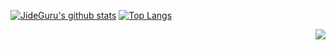 [![JideGuru's github stats](https://github-readme-stats.vercel.app/api?username=jideguru&show_icons=true&line_height=21&show_icons=true&theme=dark)](https://github.com/anuraghazra/github-readme-stats)
[![Top Langs](https://github-readme-stats.vercel.app/api/top-langs/?username=jideguru&show_icons=true&layout=compact&theme=dark)](https://github.com/anuraghazra/github-readme-stats)

<img src="https://komarev.com/ghpvc/?username=jideguru&color=blue&style=flat-square" align="right" />
